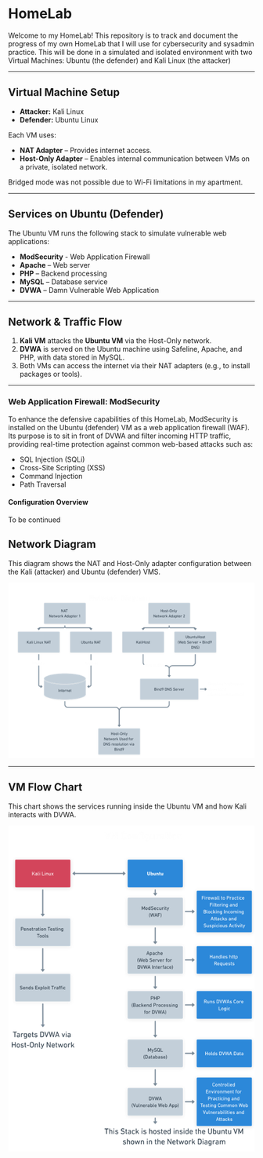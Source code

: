 # HomeLab
Welcome to my HomeLab! This repository is to track and document the progress of my own HomeLab that I will use for cybersecurity and sysadmin practice. This will be done in a simulated and isolated environment with two Virtual Machines: Ubuntu (the defender) and Kali Linux (the attacker)

---

## Virtual Machine Setup

- **Attacker:** Kali Linux
- **Defender:** Ubuntu Linux

Each VM uses:
- **NAT Adapter** – Provides internet access.
- **Host-Only Adapter** – Enables internal communication between VMs on a private, isolated network.

Bridged mode was not possible due to Wi-Fi limitations in my apartment.

---

## Services on Ubuntu (Defender)

The Ubuntu VM runs the following stack to simulate vulnerable web applications:

- **ModSecurity** - Web Application Firewall
- **Apache** – Web server
- **PHP** – Backend processing
- **MySQL** – Database service
- **DVWA** – Damn Vulnerable Web Application

---

## Network & Traffic Flow

1. **Kali VM** attacks the **Ubuntu VM** via the Host-Only network.
2. **DVWA** is served on the Ubuntu machine using Safeline, Apache, and PHP, with data stored in MySQL.
3. Both VMs can access the internet via their NAT adapters (e.g., to install packages or tools).

---

### Web Application Firewall: ModSecurity

To enhance the defensive capabilities of this HomeLab, ModSecurity is installed on the Ubuntu (defender) VM as a web application firewall (WAF). Its purpose is to sit in front of DVWA and filter incoming HTTP traffic, providing real-time protection against common web-based attacks such as:

- SQL Injection (SQLi)
- Cross-Site Scripting (XSS)
- Command Injection
- Path Traversal

#### Configuration Overview

To be continued 

## Network Diagram
This diagram shows the NAT and Host-Only adapter configuration between the Kali (attacker) and Ubuntu (defender) VMS.

![Network Diagram](flowcharts/ND.PNG)


---

## VM Flow Chart 
This chart shows the services running inside the Ubuntu VM and how Kali interacts with DVWA.

![Network Diagram](flowcharts/VMconfig.PNG)

